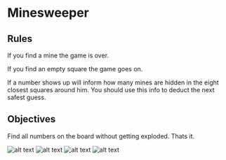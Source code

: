# Minesweeper

## Rules
If you find a mine the game is over.

If you find an empty square the game goes on.

If a number shows up will inform how many mines are hidden in the eight closest squares around him. You should use this info to deduct the next safest guess.

## Objectives

Find all numbers on the board without getting exploded. Thats it.

![alt text](https://github.com/ypedroo/minesweeper_sd2019/blob/master/assets/mono.png)
![alt text](https://github.com/ypedroo/minesweeper_sd2019/blob/master/assets/client.png)
![alt text](https://github.com/ypedroo/minesweeper_sd2019/blob/master/assets/won.png)
![alt text](https://github.com/ypedroo/minesweeper_sd2019/blob/master/assets/server.png)
